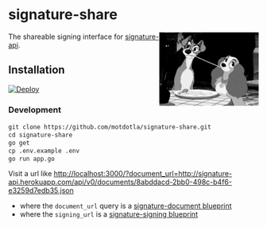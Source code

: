 # signature-share

<img src="https://raw.githubusercontent.com/motdotla/signature-share/master/signature-share.gif" alt="signature-share" align="right" width="200" />

The shareable signing interface for [signature-api](https://github.com/motdotla/signature-api). 

## Installation

[![Deploy](https://www.herokucdn.com/deploy/button.png)](https://heroku.com/deploy)

### Development

```
git clone https://github.com/motdotla/signature-share.git
cd signature-share
go get 
cp .env.example .env
go run app.go
```

Visit a url like <http://localhost:3000/?document_url=http://signature-api.herokuapp.com/api/v0/documents/8abddacd-2bb0-498c-b4f6-e3259d7edb35.json> 
* where the `document_url` query is a [signature-document blueprint](https://github.com/motdotla/signature-document#signature-document-blueprint)
* where the `signing_url` is a [signature-signing blueprint](https://github.com/motdotla/signature-signing#signature-signing-blueprint)
